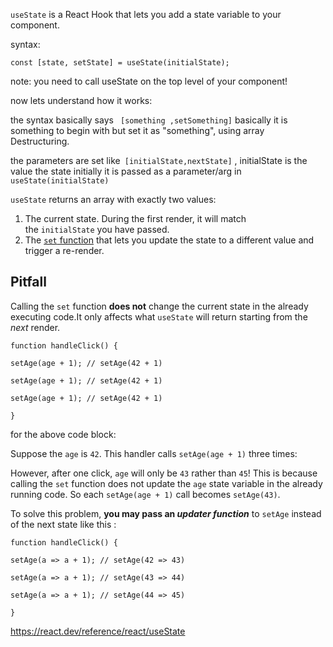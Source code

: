 `useState` is a React Hook that lets you add a state variable to your component.

syntax:

```const [state, setState] = useState(initialState);```

note: you need to call useState on the top level of your component!

now lets understand how it works:

the syntax basically says ``` [something ,setSomething]``` basically it is something to begin with but set it as "something", using array Destructuring.

the parameters are set like``` [initialState,nextState]``` , initialState is the value the state initially it is passed as a parameter/arg in   ```useState(initialState)```



`useState` returns an array with exactly two values:

1. The current state. During the first render, it will match the `initialState` you have passed.
2. The [`set` function](https://react.dev/reference/react/useState#setstate) that lets you update the state to a different value and trigger a re-render.

## Pitfall

Calling the `set` function **does not** change the current state in the already executing code.It only affects what `useState` will return starting from the _next_ render.

```
function handleClick() {  

setAge(age + 1); // setAge(42 + 1)  

setAge(age + 1); // setAge(42 + 1)  

setAge(age + 1); // setAge(42 + 1)  

}
```

for the above code block:

Suppose the `age` is `42`. This handler calls `setAge(age + 1)` three times:

However, after one click, `age` will only be `43` rather than `45`! This is because calling the `set` function does not update the `age` state variable in the already running code. So each `setAge(age + 1)` call becomes `setAge(43)`.

To solve this problem, **you may pass an _updater function_** to `setAge` instead of the next state like this :

```
function handleClick() {  

setAge(a => a + 1); // setAge(42 => 43)  

setAge(a => a + 1); // setAge(43 => 44)  

setAge(a => a + 1); // setAge(44 => 45)  

}
```





https://react.dev/reference/react/useState